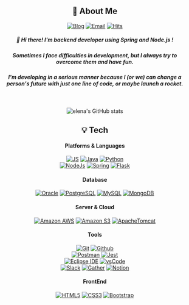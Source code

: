 
<!--
**apple3355/apple3355** is a ✨ _special_ ✨ repository because its `README.md` (this file) appears on your GitHub profile.

Here are some ideas to get you started:

- 🔭 I’m currently working on ...
- 🌱 I’m currently learning ...
- 👯 I’m looking to collaborate on ...
- 🤔 I’m looking for help with ...
- 💬 Ask me about ...
- 📫 How to reach me: ...
- 😄 Pronouns: ...
- ⚡ Fun fact: ...
-->

<!--![header](https://capsule-render.vercel.app/api?type=rounded&color=373d49&height=200&section=header&text=👉EUNJI%20BAE🖥&fontSize=70) 
-->
<div align="center">

## 🧙‍️ About Me
[![Blog](https://img.shields.io/badge/Blog-000000?style=flat&logo=Bloglovin&logoColor=white)](https://create-something-from-nothing.tistory.com) [![Email](https://img.shields.io/badge/creative.apme@gmail.com-EA4335?style=flat&logo=Gmail&logoColor=white)](https://github.com/apple3355)
[![Hits](https://hits.seeyoufarm.com/api/count/incr/badge.svg?url=https%3A%2F%2Fgithub.com%2Fhttps%3A%2F%2Fgithub.com%2Fapple3355&count_bg=%2379C83D&title_bg=%230C9E2D&icon=&icon_color=%23E7E7E7&title=Today&edge_flat=false)](https://github.com/apple3355)
  
##### 👋 Hi there! I'm backend developer using Spring and Node.js ! 
##### Sometimes I face difficulties in development, but I always try to overcome them and have fun.
##### I'm developing in a serious manner because I (or we) can change a person's future with just one line of code, or maybe launch a rocket. 
&nbsp;

![elena's GitHub stats](https://github-readme-stats.vercel.app/api?username=apple3355&show_icons=true&theme=prussian)


## 💡 Tech
#### Platforms & Languages

[![JS](https://img.shields.io/badge/JavaScript-F7DF1E?style=flat&logo=JavaScript&logoColor=white)](https://github.com/apple3355)   [![Java](https://img.shields.io/badge/Java-007396?style=flat&logo=Java&logoColor=white)](https://github.com/apple3355) [![Python](https://img.shields.io/badge/Python-3776AB?style=flat&logo=Python&logoColor=white)](https://github.com/apple3355) <br>
[![NodeJs](https://img.shields.io/badge/Node.js-339933?style=flat&logo=Node.js&logoColor=white)](https://github.com/apple3355) [![Spring](https://img.shields.io/badge/Spring-6DB33F?style=flat&logo=Spring&logoColor=white)](https://github.com/apple3355) [![Flask](https://img.shields.io/badge/Flask-000000?style=flat&logo=Flask&logoColor=white)](https://github.com/apple3355) <br>

#### Database
[![Oracle](https://img.shields.io/badge/Oracle-F80000?style=flat&logo=Oracle&logoColor=white)](https://github.com/apple3355) [![PostgreSQL](https://img.shields.io/badge/PostgreSQL-4169E1?style=flat&logo=PostgreSQL&logoColor=white)](https://github.com/apple3355) [![MySQL](https://img.shields.io/badge/MySQL-4479A1?style=flat&logo=MySQL&logoColor=white)](https://github.com/apple3355) [![MongoDB](https://img.shields.io/badge/MongoDB-47A248?style=flat&logo=MongoDB&logoColor=white)](https://github.com/apple3355)

#### Server & Cloud
[![Amazon AWS](https://img.shields.io/badge/AmazonAWS-232F3E?style=flat&logo=AmazonAWS&logoColor=white)](https://github.com/apple3355)
[![Amazon S3](https://img.shields.io/badge/AmazonS3-569A31?style=flat&logo=AmazonS3&logoColor=white)](https://github.com/apple3355) 
[![ApacheTomcat](https://img.shields.io/badge/Tomcat-F8DC75?style=flat&logo=ApacheTomcat&logoColor=white)](https://github.com/apple3355) 

#### Tools
[![Git](https://img.shields.io/badge/Git-F05032?style=flat&logo=Git&logoColor=white)](https://github.com/apple3355) [![Github](https://img.shields.io/badge/Github-181717?style=flat&logo=Github&logoColor=white)](https://github.com/apple3355) <br>
[![Postman](https://img.shields.io/badge/Postman-FF6C37?style=flat&logo=Postman&logoColor=white)](https://github.com/apple3355) [![Jest](https://img.shields.io/badge/Jest-FBBA00?style=flat&logo=Jest&logoColor=white)](https://github.com/apple3355) <br>
[![Eclipse IDE](https://img.shields.io/badge/EclipseIDE-2C2255?style=flat&logo=EclipseIDE&logoColor=white)](https://github.com/apple3355) [![vsCode](https://img.shields.io/badge/VSCode-007ACC?style=flat&logo=VisualStudioCode&logoColor=white)](https://github.com/apple3355) <br>
[![Slack](https://img.shields.io/badge/Slack-4A154B?style=flat&logo=Slack&logoColor=white)](https://github.com/apple3355) [![Gather](https://img.shields.io/badge/Gather-E71D29?style=flat&logo=Undertale&logoColor=white)](https://github.com/apple3355) [![Notion](https://img.shields.io/badge/Notion-000000?style=flat&logo=Notion&logoColor=white)](https://github.com/apple3355) 

#### FrontEnd 
[![HTML5](https://img.shields.io/badge/HTML5-E34F26?style=flat&logo=HTML5&logoColor=white)](https://github.com/apple3355) [![CSS3](https://img.shields.io/badge/CSS3-1572B6?style=flat&logo=CSS3&logoColor=white)](https://github.com/apple3355) [![Bootstrap](https://img.shields.io/badge/Bootstrap-7952B3?style=flat&logo=Bootstrap&logoColor=white)](https://github.com/apple3355)   

  
  
</div>
